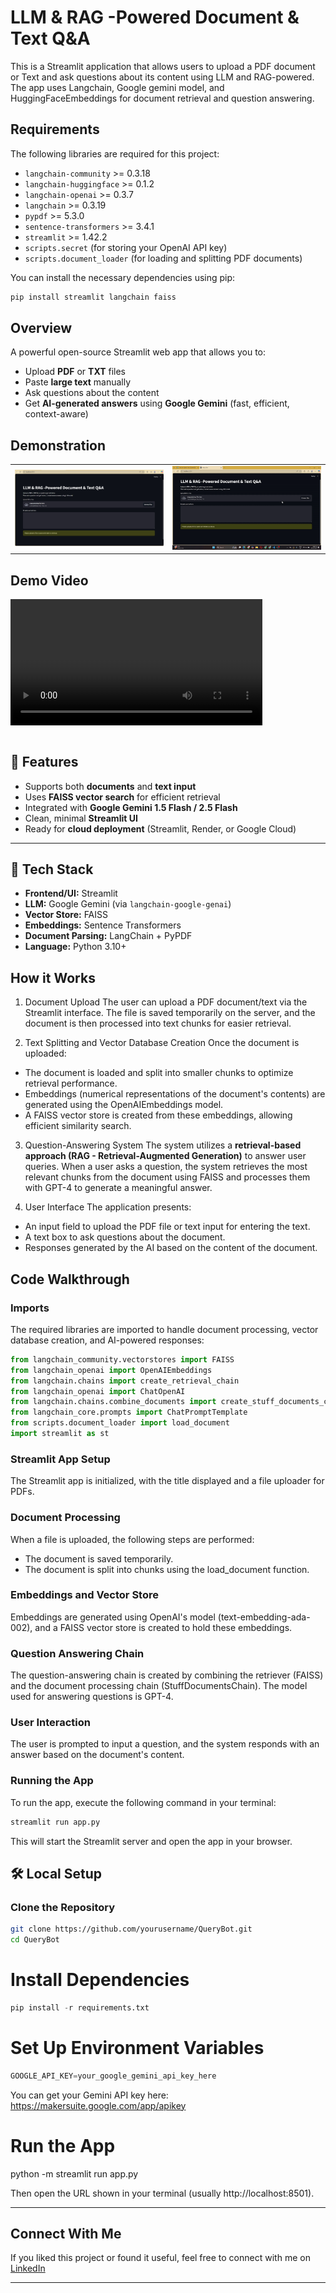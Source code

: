 # LLM & RAG -Powered Document & Text Q&A

This is a Streamlit application that allows users to upload a PDF document or Text and ask questions about its content using LLM and RAG-powered. The app uses Langchain, Google gemini model, and HuggingFaceEmbeddings for document retrieval and question answering.

## Requirements

The following libraries are required for this project:

* `langchain-community` >= 0.3.18
* `langchain-huggingface` >= 0.1.2
* `langchain-openai` >= 0.3.7
* `langchain` >= 0.3.19
* `pypdf` >= 5.3.0
* `sentence-transformers` >= 3.4.1
* `streamlit` >= 1.42.2
* `scripts.secret` (for storing your OpenAI API key)
* `scripts.document_loader` (for loading and splitting PDF documents)

You can install the necessary dependencies using pip:

```bash
pip install streamlit langchain faiss
```

## Overview

A powerful open-source Streamlit web app that allows you to:
- Upload **PDF** or **TXT** files
- Paste **large text** manually
- Ask questions about the content
- Get **AI-generated answers** using **Google Gemini** (fast, efficient, context-aware)

## Demonstration

<table>
  <tr>
    <td width="50%"><img src="img/Querybot1.jpg" alt="App Image"></td>
    <td width="50%"><img src="img/demo_gif.gif" alt="App GIF"></td>
  </tr>
</table>

## Demo Video
<table>
  <tr>
<video src="img/demo.mp4" controls width="80%"></video>
  </tr>
</table>


## 🚀 Features
- Supports both **documents** and **text input**
- Uses **FAISS vector search** for efficient retrieval
- Integrated with **Google Gemini 1.5 Flash / 2.5 Flash**
- Clean, minimal **Streamlit UI**
- Ready for **cloud deployment** (Streamlit, Render, or Google Cloud)

---

## 🧠 Tech Stack
- **Frontend/UI:** Streamlit  
- **LLM:** Google Gemini (via `langchain-google-genai`)  
- **Vector Store:** FAISS  
- **Embeddings:** Sentence Transformers  
- **Document Parsing:** LangChain + PyPDF  
- **Language:** Python 3.10+



## How it Works
1. Document Upload
The user can upload a PDF document/text via the Streamlit interface. The file is saved temporarily on the server, and the document is then processed into text chunks for easier retrieval.

2. Text Splitting and Vector Database Creation
Once the document is uploaded:
* The document is loaded and split into smaller chunks to optimize retrieval performance.
* Embeddings (numerical representations of the document's contents) are generated using the OpenAIEmbeddings model.
* A FAISS vector store is created from these embeddings, allowing efficient similarity search.

3. Question-Answering System
The system utilizes a **retrieval-based approach (RAG - Retrieval-Augmented Generation)** to answer user queries.
When a user asks a question, the system retrieves the most relevant chunks from the document using FAISS and processes them with GPT-4 to generate a meaningful answer.

4. User Interface
The application presents:
* An input field to upload the PDF file or text input for entering the text.
* A text box to ask questions about the document.
* Responses generated by the AI based on the content of the document.

## Code Walkthrough

### Imports
The required libraries are imported to handle document processing, vector database creation, and AI-powered responses:

```python
from langchain_community.vectorstores import FAISS
from langchain_openai import OpenAIEmbeddings
from langchain.chains import create_retrieval_chain
from langchain_openai import ChatOpenAI
from langchain.chains.combine_documents import create_stuff_documents_chain
from langchain_core.prompts import ChatPromptTemplate
from scripts.document_loader import load_document
import streamlit as st
```

### Streamlit App Setup
The Streamlit app is initialized, with the title displayed and a file uploader for PDFs.

### Document Processing
When a file is uploaded, the following steps are performed:

* The document is saved temporarily.
* The document is split into chunks using the load_document function.

### Embeddings and Vector Store
Embeddings are generated using OpenAI's model (text-embedding-ada-002), and a FAISS vector store is created to hold these embeddings.

### Question Answering Chain
The question-answering chain is created by combining the retriever (FAISS) and the document processing chain (StuffDocumentsChain). The model used for answering questions is GPT-4.

### User Interaction
The user is prompted to input a question, and the system responds with an answer based on the document's content.


### Running the App
To run the app, execute the following command in your terminal:

```bash
streamlit run app.py
```
This will start the Streamlit server and open the app in your browser.

## 🛠️ Local Setup

### Clone the Repository
```bash
git clone https://github.com/yourusername/QueryBot.git
cd QueryBot
```

# Install Dependencies
```python
pip install -r requirements.txt
```

# Set Up Environment Variables
```python
GOOGLE_API_KEY=your_google_gemini_api_key_here
```

You can get your Gemini API key here:
https://makersuite.google.com/app/apikey

# Run the App
python -m streamlit run app.py


Then open the URL shown in your terminal (usually http://localhost:8501).

---

##  Connect With Me

If you liked this project or found it useful, 
feel free to connect with me on [LinkedIn](https://www.linkedin.com/in/utkarsh2104/) 

---


